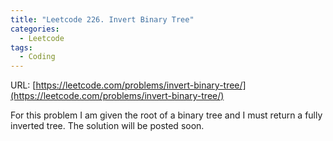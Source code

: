 ```yaml
---
title: "Leetcode 226. Invert Binary Tree"
categories:
  - Leetcode
tags:
  - Coding
---
```

URL: [https://leetcode.com/problems/invert-binary-tree/](https://leetcode.com/problems/invert-binary-tree/)  

For this problem I am given the root of a binary tree and I must return a fully inverted tree. The solution will be posted soon.

